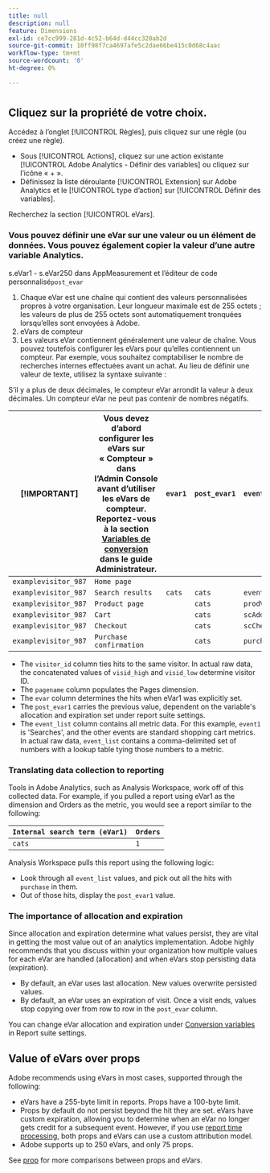 ```yaml
---
title: null
description: null
feature: Dimensions
exl-id: ce7cc999-281d-4c52-b64d-d44cc320ab2d
source-git-commit: 10ff98f7ca4697afe5c2dae66be415c0d68c4aac
workflow-type: tm+mt
source-wordcount: '0'
ht-degree: 0%

---
```


# 









## 





## 



## Cliquez sur la propriété de votre choix.

Accédez à l’onglet [!UICONTROL Règles], puis cliquez sur une règle (ou créez une règle).

* Sous [!UICONTROL Actions], cliquez sur une action existante [!UICONTROL Adobe Analytics - Définir des variables] ou cliquez sur l’icône « + ».
* Définissez la liste déroulante [!UICONTROL Extension] sur Adobe Analytics et le [!UICONTROL type d’action] sur [!UICONTROL Définir des variables].

Recherchez la section [!UICONTROL eVars].

### Vous pouvez définir une eVar sur une valeur ou un élément de données. Vous pouvez également copier la valeur d’une autre variable Analytics.

s.eVar1 - s.eVar250 dans AppMeasurement et l’éditeur de code personnalisé`post_evar`

1. Chaque eVar est une chaîne qui contient des valeurs personnalisées propres à votre organisation. Leur longueur maximale est de 255 octets ; les valeurs de plus de 255 octets sont automatiquement tronquées lorsqu’elles sont envoyées à Adobe.
2. eVars de compteur
3. Les valeurs eVar contiennent généralement une valeur de chaîne. Vous pouvez toutefois configurer les eVars pour qu’elles contiennent un compteur. Par exemple, vous souhaitez comptabiliser le nombre de recherches internes effectuées avant un achat. Au lieu de définir une valeur de texte, utilisez la syntaxe suivante :

S’il y a plus de deux décimales, le compteur eVar arrondit la valeur à deux décimales. Un compteur eVar ne peut pas contenir de nombres négatifs.

| [!IMPORTANT] | Vous devez d’abord configurer les eVars sur « Compteur » dans l’Admin Console avant d’utiliser les eVars de compteur. Reportez-vous à la section [Variables de conversion](/help/admin/admin/conversion-var-admin/conversion-var-admin.md) dans le guide Administrateur. | `evar1` | `post_evar1` | `event_list` |
| --- | --- | --- | --- | --- |
| `examplevisitor_987` | `Home page` |  |  |  |
| `examplevisitor_987` | `Search results` | `cats` | `cats` | `event1` |
| `examplevisitor_987` | `Product page` |  | `cats` | `prodView` |
| `examplevisitor_987` | `Cart` |  | `cats` | `scAdd` |
| `examplevisitor_987` | `Checkout` |  | `cats` | `scCheckout` |
| `examplevisitor_987` | `Purchase confirmation` |  | `cats` | `purchase` |

* The `visitor_id` column ties hits to the same visitor. In actual raw data, the concatenated values of `visid_high` and `visid_low` determine visitor ID.
* The `pagename` column populates the Pages dimension.
* The `evar` column determines the hits when eVar1 was explicitly set.
* The `post_evar1` carries the previous value, dependent on the variable&#39;s allocation and expiration set under report suite settings.
* The `event_list` column contains all metric data. For this example, `event1` is &#39;Searches&#39;, and the other events are standard shopping cart metrics. In actual raw data, `event_list` contains a comma-delimited set of numbers with a lookup table tying those numbers to a metric.

### Translating data collection to reporting

Tools in Adobe Analytics, such as Analysis Workspace, work off of this collected data. For example, if you pulled a report using eVar1 as the dimension and Orders as the metric, you would see a report similar to the following:

| `Internal search term (eVar1)` | `Orders` |
| --- | --- |
| `cats` | `1` |

Analysis Workspace pulls this report using the following logic:

* Look through all `event_list` values, and pick out all the hits with `purchase` in them.
* Out of those hits, display the `post_evar1` value.

### The importance of allocation and expiration

Since allocation and expiration determine what values persist, they are vital in getting the most value out of an analytics implementation. Adobe highly recommends that you discuss within your organization how multiple values for each eVar are handled (allocation) and when eVars stop persisting data (expiration).

* By default, an eVar uses last allocation. New values overwrite persisted values.
* By default, an eVar uses an expiration of visit. Once a visit ends, values stop copying over from row to row in the `post_evar` column.

You can change eVar allocation and expiration under [Conversion variables](/help/admin/admin/conversion-var-admin/conversion-var-admin.md) in Report suite settings.

## Value of eVars over props

Adobe recommends using eVars in most cases, supported through the following:

* eVars have a 255-byte limit in reports. Props have a 100-byte limit.
* Props by default do not persist beyond the hit they are set. eVars have custom expiration, allowing you to determine when an eVar no longer gets credit for a subsequent event. However, if you use [report time processing](/help/components/vrs/vrs-report-time-processing.md), both props and eVars can use a custom attribution model.
* Adobe supports up to 250 eVars, and only 75 props.

See [prop](prop.md) for more comparisons between props and eVars.
